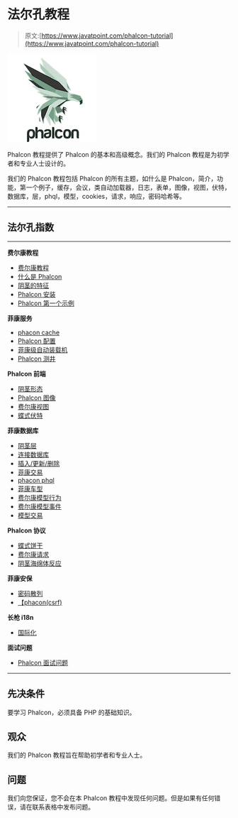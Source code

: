 # 法尔孔教程

> 原文:[https://www.javatpoint.com/phalcon-tutorial](https://www.javatpoint.com/phalcon-tutorial)

![phalcon Tutorial](img/2fcba7a489f32fca24e799754a948166.png)

Phalcon 教程提供了 Phalcon 的基本和高级概念。我们的 Phalcon 教程是为初学者和专业人士设计的。

我们的 Phalcon 教程包括 Phalcon 的所有主题，如什么是 Phalcon，简介，功能，第一个例子，缓存，会议，类自动加载器，日志，表单，图像，视图，伏特，数据库，层，phql，模型，cookies，请求，响应，密码哈希等。

* * *

## 法尔孔指数

* * *

**费尔康教程**

*   [费尔康教程](phalcon-tutorial)
*   [什么是 Phalcon](what-is-phalcon)
*   [阴茎的特征](features-of-phalcon)
*   [Phalcon 安装](phalcon-installation)
*   [Phalcon 第一个示例](phalcon-first-example)

**菲康服务**

*   [phacon cache](phalcon-cache)
*   [Phalcon 配置](phalcon-configuration)
*   [菲康级自动装载机](phalcon-class-autoloader)
*   [Phalcon 测井](phalcon-logging)

**Phalcon 前端**

*   [阴茎形态](phalcon-forms)
*   [Phalcon 图像](phalcon-images)
*   [费尔康视图](phalcon-view)
*   [蝶式伏特](phalcon-volt)

**菲康数据库**

*   [阴茎层](phalcon-layer)
*   [连接数据库](phalcon-connect-to-database)
*   [插入/更新/删除](phalcon-insert-update-delete-rows)
*   [菲康交易](phalcon-transaction-and-nested-transaction)
*   [phacon phql](phalcon-phql)
*   [菲康车型](phalcon-models)
*   [费尔康模型行为](phalcon-model-behaviours)
*   [费尔康模型事件](phalcon-model-events)
*   [模型交易](phalcon-model-transactions)

**Phalcon 协议**

*   [蝶式饼干](phalcon-cookies)
*   [费尔康请求](phalcon-request)
*   [阴茎海绵体反应](phalcon-response)

**菲康安保**

*   [密码散列](phalcon-password-hashing)
*   [【phacon(csrf)](phalcon-cross-site-request-forgery-protection)

**长枪 i18n**

*   [国际化](phalcon-internationalization)

**面试问题**

*   [Phalcon 面试问题](phalcon-interview-questions)

* * *

## 先决条件

要学习 Phalcon，必须具备 PHP 的基础知识。

## 观众

我们的 Phalcon 教程旨在帮助初学者和专业人士。

## 问题

我们向您保证，您不会在本 Phalcon 教程中发现任何问题。但是如果有任何错误，请在联系表格中发布问题。